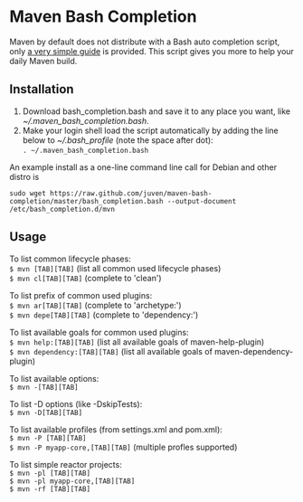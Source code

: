 # Maven Bash Completion

Maven by default does not distribute with a Bash auto completion script, only [a very simple guide](http://maven.apache.org/guides/mini/guide-bash-m2-completion.html) is provided. This script gives you more to help your daily Maven build.

## Installation

1. Download bash_completion.bash and save it to any place you want, like *~/.maven_bash_completion.bash*.
2. Make your login shell load the script automatically by adding the line below to *~/.bash_profile* (note the space after dot):  
`. ~/.maven_bash_completion.bash`

An example install as a one-line command line call for Debian and other distro is

`sudo wget https://raw.github.com/juven/maven-bash-completion/master/bash_completion.bash --output-document /etc/bash_completion.d/mvn`

## Usage

To list common lifecycle phases:  
`$ mvn [TAB][TAB]` (list all common used lifecycle phases)  
`$ mvn cl[TAB][TAB]` (complete to 'clean')  

To list prefix of common used plugins:  
`$ mvn ar[TAB][TAB]` (complete to 'archetype:')  
`$ mvn depe[TAB][TAB]` (complete to 'dependency:')  

To list available goals for common used plugins:  
`$ mvn help:[TAB][TAB]` (list all available goals of maven-help-plugin)  
`$ mvn dependency:[TAB][TAB]` (list all available goals of maven-dependency-plugin)  

To list available options:  
`$ mvn -[TAB][TAB]`  

To list -D options (like -DskipTests):  
`$ mvn -D[TAB][TAB]`  

To list available profiles (from settings.xml and pom.xml):  
`$ mvn -P [TAB][TAB]`  
`$ mvn -P myapp-core,[TAB][TAB]` (multiple profles supported) 

To list simple reactor projects:  
`$ mvn -pl [TAB][TAB]`  
`$ mvn -pl myapp-core,[TAB][TAB]`  
`$ mvn -rf [TAB][TAB]`
